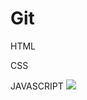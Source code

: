 # Git

  <!DOCTYPE html>
<html lang="en" dir="ltr">
  <head>
    <meta charset="utf-8">
    <title></title>
  </head>
  <body>
    <p>HTML
  <p>CSS
  <p>JAVASCRIPT
  <img src="/Users/heyon/Desktop/README.png">
  </body>
</html>
